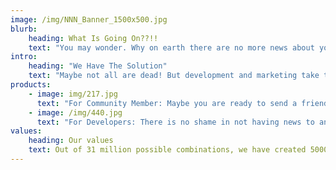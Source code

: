 ```yaml
---
image: /img/NNN_Banner_1500x500.jpg
blurb:
    heading: What Is Going On??!!
    text: "You may wonder. Why on earth there are no more news about your new favorite crypto project? Your investment is shrinking and you have to fear that all developers are already dead and nobody on the Internet was informed?!"
intro:
    heading: "We Have The Solution"
    text: "Maybe not all are dead! But development and marketing take time and to shorten the waiting, NO NEWS NETWORK offers you your own NF-TV. With a comfortably designed living room, beautiful plants, colorful carpets and with a little luck a fresh bottle of Hopium, right at your fingertips."
products:
    - image: img/217.jpg
      text: "For Community Member: Maybe you are ready to send a friendly reminder to your favorite crypto project that their community is eagerly waiting to receive important and great news. Post your NF-TV to their Discord or send one directly to a core developer to draw their attention to the current lack of information."
    - image: /img/440.jpg
      text: "For Developers: There is no shame in not having news to announce. Even as a developer in the Crypto space you need a day off. You too can post a NF-TV in response and announce with joy: NO NEWS NETWORK has heard your community and there are no news to announce."
values:
    heading: Our values
    text: Out of 31 million possible combinations, we have created 5000 unique NF-TVs for you! Go ahead and get your own TV as an NFT on the Solana Blockchain. For only 0.05 SOL you will be able to receive NO NEWS or show everyone that you have No NEWS available today.
---
```


